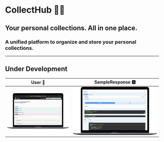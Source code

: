 # CollectHub 🎒📃

## Your personal collections. All in one place.

### A unified platform to organize and store your personal collections.     

---

## Under Development


| User 👥 | SampleResponse 🅰️ |
|----------|--------|
| ![user](./DemoImages/User1.png) | ![userapiresponse](./DemoImages/user2.png) |